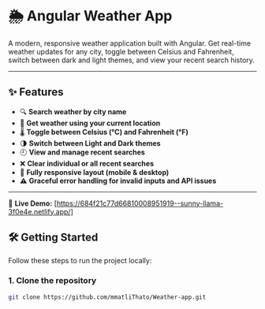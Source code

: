 # 🌦️ Angular Weather App

A modern, responsive weather application built with Angular. Get real-time weather updates for any city, toggle between Celsius and Fahrenheit, switch between dark and light themes, and view your recent search history.

---

## ✨ Features

- 🔍 **Search weather by city name**
- 📍 **Get weather using your current location**
- 🌡️ **Toggle between Celsius (°C) and Fahrenheit (°F)**
- 🌗 **Switch between Light and Dark themes**
- 🕘 **View and manage recent searches**
- ❌ **Clear individual or all recent searches**
- 📱 **Fully responsive layout (mobile & desktop)**
- ⚠️ **Graceful error handling for invalid inputs and API issues**

---

🔗 **Live Demo:** [https://684f21c77d66810008951919--sunny-llama-3f0e4e.netlify.app/]



## 🛠️ Getting Started

Follow these steps to run the project locally:

### 1. Clone the repository

```bash
git clone https://github.com/mmatliThato/Weather-app.git

